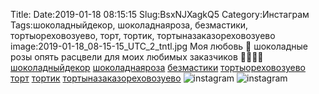 Title:
Date:2019-01-18 08:15:15
Slug:BsxNJXagkQ5
Category:Инстаграм
Tags:шоколадныйдекор, шоколаднаяроза, безмастики, тортыореховозуево, торт, тортик, тортыназаказореховозуево
image:2019-01-18_08-15-15_UTC_2_tntl.jpg
Моя любовь 💖 шоколадные розы опять расцвели для моих любимых заказчиков 👨‍👩‍👧‍👧
[шоколадныйдекор]({tag}шоколадныйдекор) [шоколаднаяроза]({tag}шоколаднаяроза) [безмастики]({tag}безмастики) [тортыореховозуево]({tag}тортыореховозуево) [торт]({tag}торт) [тортик]({tag}тортик) [тортыназаказореховозуево]({tag}тортыназаказореховозуево)
![instagram]({attach}images/2019-01-18_08-15-15_UTC_2.jpg)
![instagram]({attach}images/2019-01-18_08-15-15_UTC_1.jpg)
